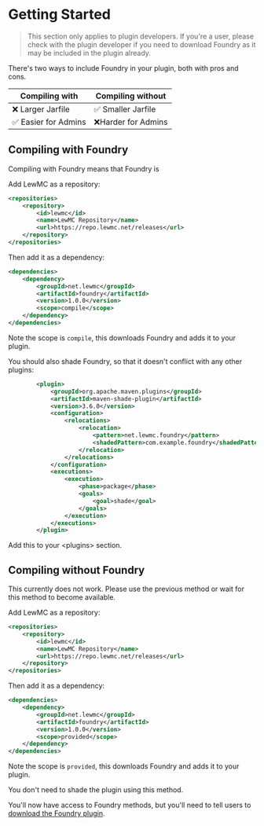 # Getting Started
> This section only applies to plugin developers. If you're a user, please check with the plugin developer if you need to download Foundry as it may be included in the plugin already.

There's two ways to include Foundry in your plugin, both with pros and cons.

| Compiling with      | Compiling without  |
|---------------------|--------------------|
| ❌ Larger Jarfile    | ✅ Smaller Jarfile  |
| ✅ Easier for Admins | ❌Harder for Admins |

## Compiling with Foundry
Compiling with Foundry means that Foundry is 

Add LewMC as a repository:
```xml
<repositories>
    <repository>
        <id>lewmc</id>
        <name>LewMC Repository</name>
        <url>https://repo.lewmc.net/releases</url>
    </repository>
</repositories>
```

Then add it as a dependency:
```xml
<dependencies>
    <dependency>
        <groupId>net.lewmc</groupId>
        <artifactId>foundry</artifactId>
        <version>1.0.0</version>
        <scope>compile</scope>
    </dependency>
</dependencies>
```
Note the scope is `compile`, this downloads Foundry and adds it to your plugin. 

You should also shade Foundry, so that it doesn't conflict with any other plugins:
```xml
        <plugin>
            <groupId>org.apache.maven.plugins</groupId>
            <artifactId>maven-shade-plugin</artifactId>
            <version>3.6.0</version>
            <configuration>
                <relocations>
                    <relocation>
                        <pattern>net.lewmc.foundry</pattern>
                        <shadedPattern>com.example.foundry</shadedPattern>
                    </relocation>
                </relocations>
            </configuration>
            <executions>
                <execution>
                    <phase>package</phase>
                    <goals>
                        <goal>shade</goal>
                    </goals>
                </execution>
            </executions>
        </plugin>
```
Add this to your &lt;plugins> section.

## Compiling without Foundry
<warning>
This currently does not work. Please use the previous method or wait for this method to become available.
</warning>

Add LewMC as a repository:
```xml
<repositories>
    <repository>
        <id>lewmc</id>
        <name>LewMC Repository</name>
        <url>https://repo.lewmc.net/releases</url>
    </repository>
</repositories>
```

Then add it as a dependency:
```xml
<dependencies>
    <dependency>
        <groupId>net.lewmc</groupId>
        <artifactId>foundry</artifactId>
        <version>1.0.0</version>
        <scope>provided</scope>
    </dependency>
</dependencies>
```
Note the scope is `provided`, this downloads Foundry and adds it to your plugin.

You don't need to shade the plugin using this method.

You'll now have access to Foundry methods, but you'll need to tell users to [download the Foundry plugin](Foundry.md).